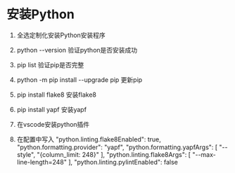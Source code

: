 # 安装Python

1. 全选定制化安装Python安装程序

2. python --version 验证python是否安装成功

3. pip list 验证pip是否完整

4. python -m pip install --upgrade pip 更新pip

5. pip install flake8 安装flake8

6. pip install yapf 安装yapf

7. 在vscode安装python插件

8. 在配置中写入
    "python.linting.flake8Enabled": true,
    "python.formatting.provider": "yapf",
    "python.formatting.yapfArgs": [
        "--style",
        "{column_limit: 248}"
    ],
    "python.linting.flake8Args": [
    "--max-line-length=248"
    ],
    "python.linting.pylintEnabled": false
